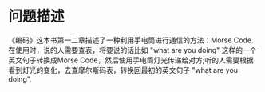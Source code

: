 # 问题描述
《编码》这本书第一二章描述了一种利用手电筒进行通信的方法：Morse Code. 在使用时，说的人需要查表，将要说的话比如 "what are you doing" 这样的一个英文句子转换成Morse Code，然后使用手电筒灯光传递给对方;听的人需要根据看到灯光的变化，去查摩尔斯码表，转换回最初的英文句子 "what are you doing".

